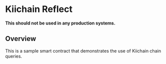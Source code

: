 # Kiichain Reflect

**This should not be used in any production systems.**

## Overview

This is a sample smart contract that demonstrates the use of Kiichain chain queries.
